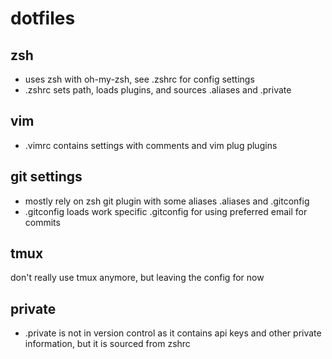 # dotfiles

## zsh

- uses zsh with oh-my-zsh, see .zshrc for config settings
- .zshrc sets path, loads plugins, and sources .aliases and .private

## vim

- .vimrc contains settings with comments and vim plug plugins

## git settings

- mostly rely on zsh git plugin with some aliases .aliases and .gitconfig 
- .gitconfig loads work specific .gitconfig for using preferred email for commits

## tmux 

don't really use tmux anymore, but leaving the config for now


## private

- .private is not in version control as it contains api keys and other private information, but it
  is sourced from zshrc
